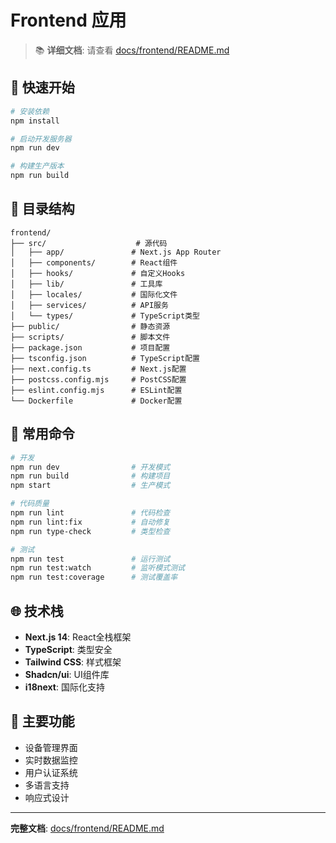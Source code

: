 # Frontend 应用

> 📚 **详细文档**: 请查看 [docs/frontend/README.md](../docs/frontend/README.md)

## 🚀 快速开始

```bash
# 安装依赖
npm install

# 启动开发服务器
npm run dev

# 构建生产版本
npm run build
```

## 📁 目录结构

```
frontend/
├── src/                    # 源代码
│   ├── app/               # Next.js App Router
│   ├── components/        # React组件
│   ├── hooks/             # 自定义Hooks
│   ├── lib/               # 工具库
│   ├── locales/           # 国际化文件
│   ├── services/          # API服务
│   └── types/             # TypeScript类型
├── public/                # 静态资源
├── scripts/               # 脚本文件
├── package.json           # 项目配置
├── tsconfig.json          # TypeScript配置
├── next.config.ts         # Next.js配置
├── postcss.config.mjs     # PostCSS配置
├── eslint.config.mjs      # ESLint配置
└── Dockerfile             # Docker配置
```

## 🔧 常用命令

```bash
# 开发
npm run dev                # 开发模式
npm run build              # 构建项目
npm start                  # 生产模式

# 代码质量
npm run lint               # 代码检查
npm run lint:fix           # 自动修复
npm run type-check         # 类型检查

# 测试
npm run test               # 运行测试
npm run test:watch         # 监听模式测试
npm run test:coverage      # 测试覆盖率
```

## 🌐 技术栈

- **Next.js 14**: React全栈框架
- **TypeScript**: 类型安全
- **Tailwind CSS**: 样式框架
- **Shadcn/ui**: UI组件库
- **i18next**: 国际化支持

## 📱 主要功能

- 设备管理界面
- 实时数据监控
- 用户认证系统
- 多语言支持
- 响应式设计

---

**完整文档**: [docs/frontend/README.md](../docs/frontend/README.md)
